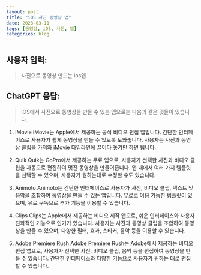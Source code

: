 ```yaml
---
layout: post
title: "iOS 사진 동영상 앱"
date: 2023-03-11
tags: [동영상, iOS, 사진, 앱]
categories: blog
---
```


## 사용자 입력:
> 사진으로 동영상 만드는 ios앱

## ChatGPT 응답:
> iOS에서 사진으로 동영상을 만들 수 있는 앱으로는 다음과 같은 것들이 있습니다.

1. iMovie
iMovie는 Apple에서 제공하는 공식 비디오 편집 앱입니다. 간단한 인터페이스로 사용자가 쉽게 동영상을 만들 수 있도록 도와줍니다. 사용자는 사진과 동영상 클립을 가져와 iMovie 타임라인에 끌어다 놓기만 하면 됩니다.

2. Quik
Quik는 GoPro에서 제공하는 무료 앱으로, 사용자가 선택한 사진과 비디오 클립을 자동으로 편집하여 멋진 동영상을 만들어줍니다. 앱 내에서 여러 가지 템플릿을 선택할 수 있으며, 사용자가 원하는대로 수정할 수도 있습니다.

3. Animoto
Animoto는 간단한 인터페이스로 사용자가 사진, 비디오 클립, 텍스트 및 음악을 조합하여 동영상을 만들 수 있는 앱입니다. 무료로 이용 가능한 템플릿이 있으며, 유료 구독으로 추가 기능을 이용할 수 있습니다.

4. Clips
Clips는 Apple에서 제공하는 비디오 제작 앱으로, 쉬운 인터페이스와 사용자 친화적인 기능으로 인기가 있습니다. 사용자는 사진과 동영상 클립을 조합하여 동영상을 만들 수 있으며, 다양한 필터, 효과, 스티커, 음악 등을 이용할 수 있습니다.

5. Adobe Premiere Rush
Adobe Premiere Rush는 Adobe에서 제공하는 비디오 편집 앱으로, 사용자가 선택한 사진, 비디오 클립, 음악 등을 편집하여 동영상을 만들 수 있습니다. 간단한 인터페이스와 다양한 기능으로 사용자가 원하는 대로 편집할 수 있습니다.

